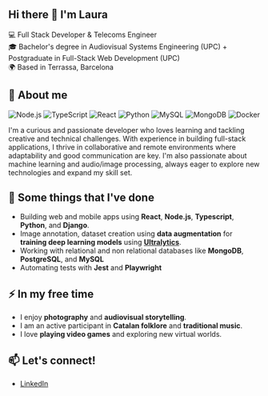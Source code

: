 ## Hi there 👋 I'm Laura

<!--
**lgotarra/lgotarra** is a ✨ _special_ ✨ repository because its `README.md` (this file) appears on your GitHub profile.

Here are some ideas to get you started:

- 🔭 I’m currently working on ...
- 🌱 I’m currently learning ...
- 👯 I’m looking to collaborate on ...
- 🤔 I’m looking for help with ...
- 💬 Ask me about ...
- 📫 How to reach me: ...
- 😄 Pronouns: ...
- ⚡ Fun fact: ...
-->

💻 Full Stack Developer & Telecoms Engineer  
🎓 Bachelor's degree in Audiovisual Systems Engineering (UPC) + Postgraduate in Full-Stack Web Development (UPC)  
🌍 Based in Terrassa, Barcelona  

## 🌱 About me

![Node.js](https://img.shields.io/badge/-Node.js-8CC84B?style=flat-square&logo=node.js&logoColor=white)
![TypeScript](https://img.shields.io/badge/-TypeScript-3178C6?style=flat-square&logo=typescript&logoColor=white)
![React](https://img.shields.io/badge/-React-61DAFB?style=flat-square&logo=react&logoColor=black)
![Python](https://img.shields.io/badge/Python-FFD43B?style=flat-square&logo=python&logoColor=blue)
![MySQL](https://img.shields.io/badge/-MySQL-4479A1?style=flat-square&logo=mysql&logoColor=white)
![MongoDB](https://img.shields.io/badge/-MongoDB-47A248?style=flat-square&logo=mongodb&logoColor=white)
![Docker](https://img.shields.io/badge/-Docker-2496ED?style=flat-square&logo=docker&logoColor=white)

I'm a curious and passionate developer who loves learning and tackling creative and technical challenges. With experience in building full-stack applications, I thrive in collaborative and remote environments where adaptability and good communication are key. I'm also passionate about machine learning and audio/image processing, always eager to explore new technologies and expand my skill set.

## 🔭 Some things that I've done

* Building web and mobile apps using **React**, **Node.js**, **Typescript**, **Python**, and **Django**.
* Image annotation, dataset creation using **data augmentation** for **training deep learning models** using **[Ultralytics](https://github.com/ultralytics/ultralytics)**.
* Working with relational and non relational databases like **MongoDB**, **PostgreSQL**, and **MySQL**
* Automating tests with **Jest** and **Playwright**
  
## ⚡ In my free time
* I enjoy **photography** and **audiovisual storytelling**.
* I am an active participant in **Catalan folklore** and **traditional music**.
* I love **playing video games** and exploring new virtual worlds.

## 📫 Let's connect!
* [LinkedIn](https://www.linkedin.com/in/lauragotarra)

